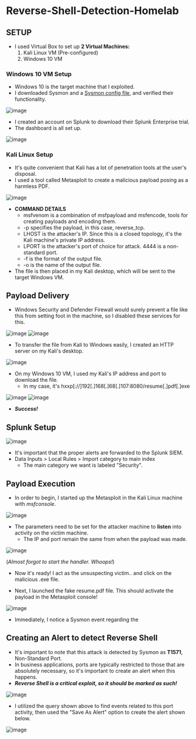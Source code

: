 # Reverse-Shell-Detection-Homelab

## SETUP
- I used Virtual Box to set up **2 Virtual Machines:**
  1. Kali Linux VM (Pre-configured)
  2. Windows 10 VM

### Windows 10 VM Setup
- Windows 10 is the target machine that I exploited.
- I downloaded Sysmon and a <a href=https://github.com/olafhartong/sysmon-modular>Sysmon config file</a>, and verified their functionality.

![image](https://github.com/user-attachments/assets/74ad5728-8c17-4e50-ac56-5972ca385542)

- I created an account on Splunk to download their Splunk Enterprise trial.
- The dashboard is all set up.

![image](https://github.com/user-attachments/assets/b932a1a4-7e45-45bc-b917-c0d4a785dfde)

### Kali Linux Setup
- It's quite convenient that Kali has a lot of penetration tools at the user's disposal.
- I used a tool called Metasploit to create a malicious payload posing as a harmless PDF.

![image](https://github.com/user-attachments/assets/bd2ff072-7223-45f1-b5e3-21c5b803739f)

- **COMMAND DETAILS**
  - msfvenom is a combination of msfpayload and msfencode, tools for creating payloads and encoding them.
  - -p specifies the payload, in this case, reverse_tcp.
  - LHOST is the attacker's IP. Since this is a closed topology, it's the Kali machine's private IP address.
  - LPORT is the attacker's port of choice for attack. 4444 is a non-standard port.
  - -f is the format of the output file.
  - -o is the name of the output file.
- The file is then placed in my Kali desktop, which will be sent to the target Windows VM.

## Payload Delivery
- Windows Security and Defender Firewall would surely prevent a file like this from setting foot in the machine, so I disabled these services for this.

![image](https://github.com/user-attachments/assets/46004aaf-6dca-426c-8f5d-51ed07399eac) ![image](https://github.com/user-attachments/assets/d049b279-6d76-473c-9f8d-865c55864939) 

- To transfer the file from Kali to Windows easily, I created an HTTP server on my Kali's desktop.

![image](https://github.com/user-attachments/assets/596d9e4a-d5b6-4b7e-98bb-0890473b3d0d)

- On my Windows 10 VM, I used my Kali's IP address and port to download the file.
  - In my case, it's hxxp[://]192[.]168[.]68[.]107:8080/resume[.]pdf[.]exe
  
![image](https://github.com/user-attachments/assets/9a944012-3f7a-4b97-8949-0720066a29d0) ![image](https://github.com/user-attachments/assets/ff3e2492-dc34-42c3-a9a6-f97b88b539f6)

- **_Success!_**

## Splunk Setup

![image](https://github.com/user-attachments/assets/b659d224-1c28-4209-9790-3c1c9f19f16e)

- It's important that the proper alerts are forwarded to the Splunk SIEM.
- Data Inputs > Local Rules > Import category to main index
  - The main category we want is labeled "Security".
 
## Payload Execution
- In order to begin, I started up the Metasploit in the Kali Linux machine with _msfconsole_.

![image](https://github.com/user-attachments/assets/47d68e1e-29ff-4499-8896-c87fd533f19c)

- The parameters need to be set for the attacker machine to **listen** into activity on the victim machine.
  - The IP and port remain the same from when the payload was made.
 
![image](https://github.com/user-attachments/assets/3007db83-1e80-450d-9808-bcb07d6af24a)

(_Almost forgot to start the handler. Whoops!_)

- Now it's ready! I act as the unsuspecting victim.. and click on the malicious .exe file.




- Next, I launched the fake resume.pdf file. This should activate the payload in the Metasploit console!

![image](https://github.com/user-attachments/assets/1233c93b-19e7-46f7-8563-98b827c6c788)

- Immediately, I notice a Sysmon event regarding the 


## Creating an Alert to detect Reverse Shell

- It's important to note that this attack is detected by Sysmon as **T1571**, Non-Standard Port.
- In business applications, ports are typically restricted to those that are absolutely necessary, so it's important to create an alert when this happens.
- _**Reverse Shell is a critical exploit, so it should be marked as such!**_

![image](https://github.com/user-attachments/assets/8ce875a8-8613-4783-b908-7a2f1f8e7821)

- I utilized the query shown above to find events related to this port activity, then used the "Save As Alert" option to create the alert shown below.

![image](https://github.com/user-attachments/assets/7a2b29cd-00c9-43da-8241-6ec429c8290d)
